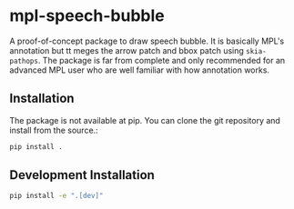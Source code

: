 # mpl-speech-bubble

A proof-of-concept package to draw speech bubble. It is basically MPL's
annotation but tt meges the arrow patch and bbox patch using `skia-pathops`. The
package is far from complete and only recommended for an advanced MPL user who
are well familiar with how annotation works.

## Installation

The package is not available at pip. You can clone the git repository and
install from the source.:

```bash
pip install .
```

## Development Installation


```bash
pip install -e ".[dev]"
```

